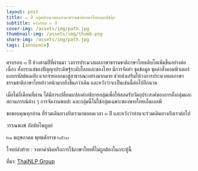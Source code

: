 ```yaml
---
layout: post
title: ๓ ปี กลุ่มประมวลผลภาษาธรรมชาติภาษาไทยบนเฟซบุ๊ก
subtitle: ครบรอบ ๓ ปี
cover-img: /assets/img/path.jpg
thumbnail-img: /assets/img/thumb.png
share-img: /assets/img/path.jpg
tags: [announce]
---
```


ครบรอบ ๓ ปี ช่วงสามปีที่ผ่านมา วงการประมวลผลภาษาธรรมชาติภาษาไทยเติบโตเพิ่มขึ้นอย่างต่อเนื่อง ทั้งกระแสของปัญญาประดิษฐ์ระดับโลกและของไทย มีการจัดทำ ชุดข้อมูล ชุดคำสั่งคอมพิวเตอร์แบบรหัสต้นฉบับ แจกจ่ายออกมาสู่สาธารณะอย่างมากมาย ช่วยส่งเสริมให้วงการประมวลผลภาษาธรรมชาติภาษาไทยก้าวหน้ามากยิ่งขึ้นกว่าเดิม และหวังว่าจะเป็นเช่นนี้ต่อไปอีกนาน


เมื่อไม่กี่เดือนที่ผ่าน ได้มีการเปลี่ยนแปลงคำอธิบายกลุ่มเพื่อให้สอดรับวัตถุประสงค์ของการตั้งกลุ่มและสถานการณ์ต่าง ๆ การจัดงานพบปะ และกลุ่มนี้ไม่ใช่กลุ่มเฉพาะของพายไทยเอ็นเอลพี


ขอขอบคุณทุกท่าน ที่ร่วมเดินทางกับเรามาตลอดเวลา ๓ ปี และหวังว่าท่านจะร่วมเดินทางกับเราต่อไป


วรรณพงษ์ ภัททิยไพบูลย์

๒๑ พฤษภาคม พุทธศักราช ๒๕๖๓

โจทย์ส่งท้าย : จงหาคำผิดหรือการใช้ภาษาไทยที่ไม่ถูกต้องในกระทู้นี้

ที่มา: [ThaiNLP Group](https://web.facebook.com/groups/thainlp/permalink/1072708806443942)